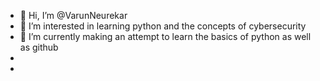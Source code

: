 - 👋 Hi, I’m @VarunNeurekar
- 👀 I’m interested in learning python and the concepts of cybersecurity
- 🌱 I’m currently making an attempt to learn the basics of python as well as github
- 
-
<!---
VarunNeurekar/VarunNeurekar is a ✨ special ✨ repository because its `README.md` (this file) appears on your GitHub profile.
You can click the Preview link to take a look at your changes.
--->
